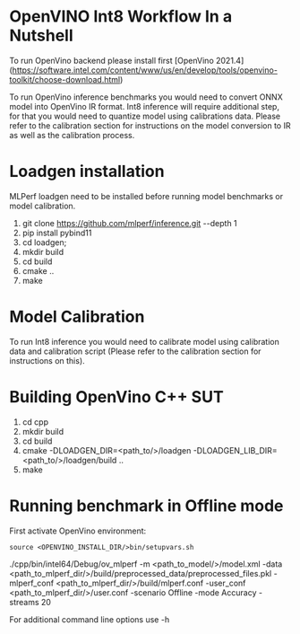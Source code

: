 #  OpenVINO Int8 Workflow In a Nutshell

To run OpenVino backend please install first [OpenVino 2021.4] (https://software.intel.com/content/www/us/en/develop/tools/openvino-toolkit/choose-download.html)

To run OpenVino inference benchmarks you would need to convert ONNX model into OpenVino IR format. Int8 inference will require additional step, for that you would need to quantize model using calibrations data. Please refer to the calibration section for instructions on the model conversion to IR as well as the calibration process.


# Loadgen installation

MLPerf loadgen need to be installed before running model benchmarks or model calibration.

1. git clone https://github.com/mlperf/inference.git --depth 1
2. pip install pybind11
3. cd loadgen; 
4. mkdir build
5. cd build
6. cmake ..
7. make

# Model Calibration

To run Int8 inference you would need to calibrate model using calibration data and calibration script (Please refer to the calibration section for instructions on this).

# Building OpenVino C++ SUT

1. cd cpp
2. mkdir build
3. cd build
4. cmake -DLOADGEN_DIR=<path_to/>/loadgen -DLOADGEN_LIB_DIR=<path_to/>/loadgen/build  ..
5. make


# Running benchmark in Offline mode

First activate OpenVino environment:

```
source <OPENVINO_INSTALL_DIR/>bin/setupvars.sh
```

./cpp/bin/intel64/Debug/ov_mlperf -m <path_to_model/>/model.xml -data <path_to_mlperf_dir/>/build/preprocessed_data/preprocessed_files.pkl -mlperf_conf <path_to_mlperf_dir/>/build/mlperf.conf -user_conf <path_to_mlperf_dir/>/user.conf -scenario Offline -mode Accuracy -streams 20

For additional command line options use -h